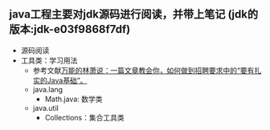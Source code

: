 ## java工程主要对jdk源码进行阅读，并带上笔记 (jdk的版本:jdk-e03f9868f7df)
- 源码阅读
- 工具类：学习用法
    - 参考文献[万能的林萧说：一篇文章教会你，如何做到招聘要求中的“要有扎实的Java基础”。](http://www.zuoxiaolong.com/html/article_232.html)
    - java.lang
        - Math.java: 数学类
    - java.util
        - Collections：集合工具类
    
